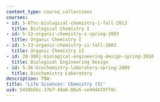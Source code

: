 ```yaml
---
content_type: course_collections
courses:
- id: 5-07sc-biological-chemistry-i-fall-2013
  title: Biological Chemistry I
- id: 5-12-organic-chemistry-i-spring-2003
  title: Organic Chemistry I
- id: 5-13-organic-chemistry-ii-fall-2003
  title: Organic Chemistry II
- id: 20-380j-biological-engineering-design-spring-2010
  title: Biological Engineering Design
- id: 5-36-biochemistry-laboratory-spring-2009
  title: Biochemistry Laboratory
description: TBW.
title: 'Life Sciences: Chemistry (5)'
uid: 5458b56c-37b7-48a6-88a5-ce49d470ff8c
---
```

